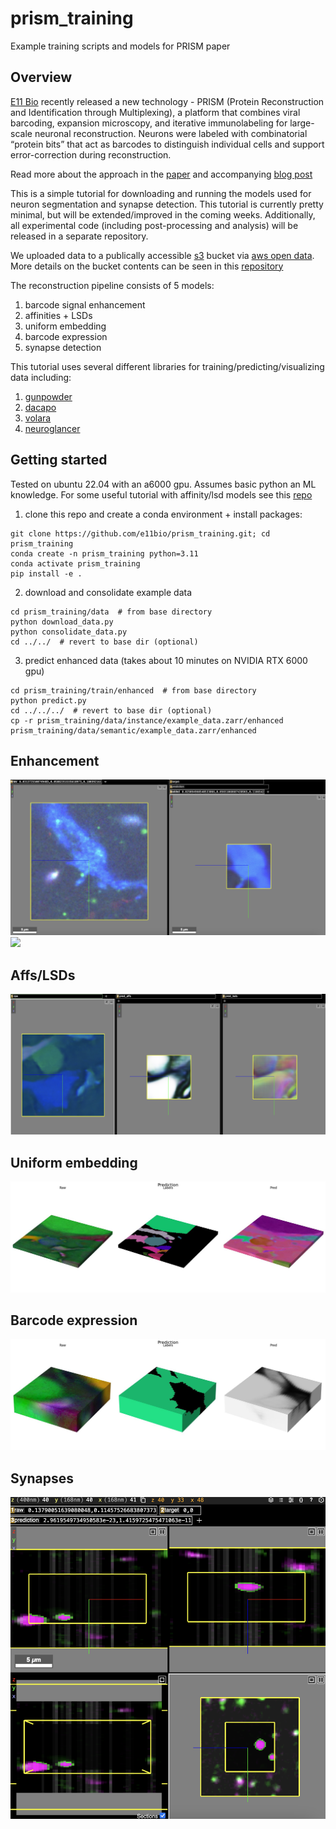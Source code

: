 # prism_training
Example training scripts and models for PRISM paper

## Overview

[E11 Bio](https://www.e11.bio/) recently released a new technology - PRISM (Protein Reconstruction and Identification through Multiplexing), a platform that combines viral barcoding, expansion microscopy, and iterative immunolabeling for large-scale neuronal reconstruction. Neurons were labeled with combinatorial “protein bits” that act as barcodes to distinguish individual cells and support error-correction during reconstruction. 

Read more about the approach in the [paper](https://www.biorxiv.org/content/10.1101/2025.09.26.678648v1) and accompanying [blog post](https://www.e11.bio/blog/prism)

This is a simple tutorial for downloading and running the models used for neuron segmentation and synapse detection. This tutorial is currently pretty minimal, but will be extended/improved in the coming weeks. Additionally, all experimental code (including post-processing and analysis) will be released in a separate repository.

We uploaded data to a publically accessible [s3](https://aws.amazon.com/s3/) bucket via [aws open data](https://aws.amazon.com/opendata/). More details on the bucket contents can be seen in this [repository](https://github.com/e11bio/e11-open-data)

The reconstruction pipeline consists of 5 models:

1. barcode signal enhancement
2. affinities + LSDs
3. uniform embedding
4. barcode expression
5. synapse detection

This tutorial uses several different libraries for training/predicting/visualizing data including:

1. [gunpowder](https://funkelab.github.io/gunpowder/)
2. [dacapo](https://funkelab.github.io/dacapo/)
3. [volara](https://www.e11.bio/blog/volara)
4. [neuroglancer](https://github.com/google/neuroglancer)

## Getting started

Tested on ubuntu 22.04 with an a6000 gpu. Assumes basic python an ML knowledge. For some useful tutorial with affinity/lsd models see this [repo](https://github.com/funkelab/lsd)

1. clone this repo and create a conda environment + install packages:

```
git clone https://github.com/e11bio/prism_training.git; cd prism_training
conda create -n prism_training python=3.11
conda activate prism_training
pip install -e .
```

2. download and consolidate example data

```
cd prism_training/data  # from base directory
python download_data.py
python consolidate_data.py
cd ../../  # revert to base dir (optional)
```

3. predict enhanced data (takes about 10 minutes on NVIDIA RTX 6000 gpu)

```
cd prism_training/train/enhanced  # from base directory
python predict.py
cd ../../../  # revert to base dir (optional)
cp -r prism_training/data/instance/example_data.zarr/enhanced prism_training/data/semantic/example_data.zarr/enhanced
```

## Enhancement

![](https://github.com/e11bio/prism_training/blob/main/static/enhanced_batch.png)
![](https://github.com/e11bio/prism_training/blob/main/static/enhanced_pred.png)

## Affs/LSDs

![](https://github.com/e11bio/prism_training/blob/main/static/affs_batch.png)

## Uniform embedding

![](https://github.com/e11bio/prism_training/blob/main/static/uniform_batch.jpg)

## Barcode expression

![](https://github.com/e11bio/prism_training/blob/main/static/binary_batch.jpg)

## Synapses

![](https://github.com/e11bio/prism_training/blob/main/static/synapse_batch.png)

